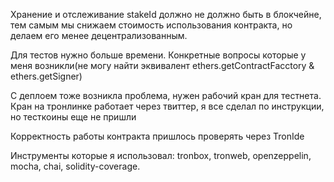 Хранение и отслеживание stakeId должно не должно быть в блокчейне, тем самым мы снижаем стоимость использования контракта, но делаем его менее децентрализованным.

Для тестов нужно больше времени. Конкретные вопросы которые у меня возникли(не могу найти эквивалент ethers.getContractFacctory & ethers.getSigner)

С деплоем тоже возникла проблема, нужен рабочий кран для тестнета. Кран на тронлинке работает через твиттер, я все сделал по инструкции, но тесткоины еще не пришли

Корректность работы контракта пришлось проверять через TronIde

Инструменты которые я использовал: tronbox, tronweb, openzeppelin, mocha, chai, solidity-coverage.